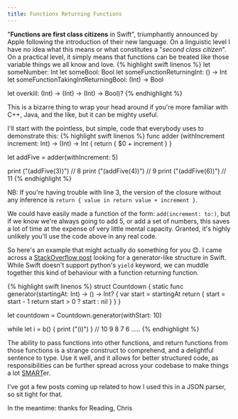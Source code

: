 ```yaml
---
title: Functions Returning Functions
---
```


"**Functions are first class citizens** in Swift", triumphantly announced by Apple following the introduction of their new language. On a linguistic level I have no idea what this means or what constitutes a "*second class citizen*". On a practical level, it simply means that functions can be treated like those variable things we all know and love.
{% highlight swift linenos %}
let someNumber: Int
let someBool: Bool
let someFunctionReturningInt: () -> Int
let someFunctionTakingIntReturningBool: (Int) -> Bool

let overkill: (Int) -> (Int) -> (Int) -> Bool)?
{% endhighlight %}

This is a bizarre thing to wrap your head around if you're more familiar with C++, Java, and the like, but it can be mighty useful.

I'll start with the pointless, but simple, code that everybody uses to demonstrate this:
{% highlight swift linenos %}
func adder (withIncrement increment: Int) -> (Int) -> Int
{
    return { $0 + increment }
}

let addFive = adder(withIncrement: 5)

print ("\(addFive(3))") // 8
print ("\(addFive(4))") // 9
print ("\(addFive(6))") // 11
{% endhighlight %}

NB: If you're having trouble with line 3, the version of the closure without any inference is `return { value in return value + increment }`.

We could have easily made a function of the form: `add(increment: to:)`, but if we know we're always going to add 5, or add a set of numbers, this saves a lot of time at the expense of very little mental capacity. Granted, it's highly unlikely you'll use the code above in any real code.

So here's an example that might actually do something for you 😊. I came across a [StackOverflow post](https://stackoverflow.com/questions/44252932/how-to-create-a-generator-in-swift/) looking for a generator-like structure in Swift. While Swift doesn't support python's `yield` keyword, we can muddle together this kind of behaviour with a function returning function.

{% highlight swift linenos %}
struct Countdown
{
    static func generator(startingAt: Int) -> () -> Int?
    {
        var start = startingAt
        return {
            start = start - 1
            return start > 0 ? start : nil
        }
    }
}

let countdown = Countdown.generator(withStart: 10)

while let i = b() { print ("\(i)") } // 10 9 8 7 6 .....
{% endhighlight %}

The ability to pass functions into other functions, and return functions from those functions is a strange construct to comprehend, and a delightful sentence to type. Use it well, and it allows for better structured code, as responsibilities can be further spread across your codebase to make things a lot [SMART](https://en.wikipedia.org/wiki/S.M.A.R.T.)er.

I've got a few posts coming up related to how I used this in a JSON parser, so sit tight for that.

In the meantime: thanks for Reading,
Chris
